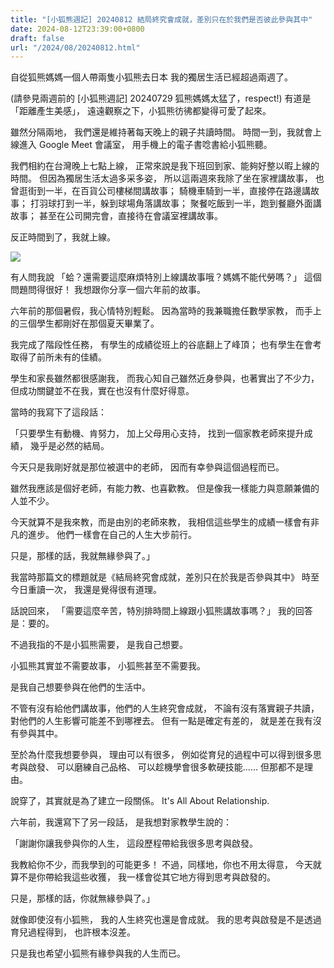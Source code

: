 ```yaml
---
title: "[小狐熊週記] 20240812 結局終究會成就，差別只在於我們是否彼此參與其中"
date: 2024-08-12T23:39:00+0800
draft: false
url: "/2024/08/20240812.html"
---
```


自從狐熊媽媽一個人帶兩隻小狐熊去日本
我的獨居生活已經超過兩週了。

(請參見兩週前的 [小狐熊週記] 20240729 狐熊媽媽太猛了，respect!)
有道是「距離產生美感」， 
遠遠觀察之下，小狐熊彷彿都變得可愛了起來。 

雖然分隔兩地， 
我們還是維持著每天晚上的親子共讀時間。 
時間一到，我就會上線進入 Google Meet 會議室， 
用手機上的電子書唸書給小狐熊聽。 

我們相約在台灣晚上七點上線， 
正常來說是我下班回到家、能夠好整以暇上線的時間。 
但因為獨居生活太過多采多姿， 
所以這兩週來我除了坐在家裡講故事， 
也曾逛街到一半，在百貨公司樓梯間講故事； 
騎機車騎到一半，直接停在路邊講故事； 
打羽球打到一半，躲到球場角落講故事； 
聚餐吃飯到一半，跑到餐廳外面講故事； 
甚至在公司開完會，直接待在會議室裡講故事。 

反正時間到了，我就上線。 


![]($https://blogger.googleusercontent.com/img/b/R29vZ2xl/AVvXsEhoRMG9DQz_cikaE0xSbpovkbo-g6OTNDZr1v2WdEelpUIZ3oowP7xJ_dg-aCFGq2yAUmJei-CiJXXkWsdYA0e1R3dK5KM9AwzNTE44tun3MUborcNMB3wBRblmnk35hJwsTfBjBFyeZxGUFwoNUqdN_Y0wvU4tl0Y-tmE_aKwJvvZ6Mx0Ps_iIKYSq7T4/s320/image.png)




有人問我說 
「蛤？還需要這麼麻煩特別上線講故事哦？媽媽不能代勞嗎？」 
這個問題問得很好！ 
我想跟你分享一個六年前的故事。 

六年前的那個暑假，我心情特別輕鬆。 
因為當時的我兼職擔任數學家教， 
而手上的三個學生都剛好在那個夏天畢業了。 

我完成了階段性任務， 
有學生的成績從班上的谷底翻上了峰頂； 
也有學生在會考取得了前所未有的佳績。 

學生和家長雖然都很感謝我， 
而我心知自己雖然近身參與，也著實出了不少力， 
但成功關鍵並不在我，實在也沒有什麼好得意。 

當時的我寫下了這段話：

「只要學生有動機、肯努力，
加上父母用心支持， 
找到一個家教老師來提升成績，
幾乎是必然的結局。 

今天只是我剛好就是那位被選中的老師， 
因而有幸參與這個過程而已。 

雖然我應該是個好老師，有能力教、也喜歡教。 
但是像我一樣能力與意願兼備的人並不少。 

今天就算不是我來教，而是由別的老師來教， 
我相信這些學生的成績一樣會有非凡的進步。 
他們一樣會在自己的人生大步前行。 

只是，那樣的話，我就無緣參與了。」

我當時那篇文的標題就是《結局終究會成就，差別只在於我是否參與其中》 
時至今日重讀一次， 
我還是覺得很有道理。

話說回來， 
「需要這麼辛苦，特別排時間上線跟小狐熊講故事嗎？」 
我的回答是：要的。 

不過我指的不是小狐熊需要， 
是我自己想要。 

小狐熊其實並不需要故事， 
小狐熊甚至不需要我。 

是我自己想要參與在他們的生活中。 

不管有沒有給他們講故事，他們的人生終究會成就， 
不論有沒有落實親子共讀，對他們的人生影響可能差不到哪裡去。 
但有一點是確定有差的， 
就是差在我有沒有參與其中。 

至於為什麼我想要參與， 
理由可以有很多， 
例如從育兒的過程中可以得到很多思考與啟發、 
可以磨練自己品格、 
可以趁機學會很多軟硬技能…… 
但那都不是理由。 

說穿了，其實就是為了建立一段關係。 
It's All About Relationship. 

六年前，我還寫下了另一段話， 
是我想對家教學生說的：

「謝謝你讓我參與你的人生， 
這段歷程帶給我很多思考與啟發。 

我教給你不少，而我學到的可能更多！ 
不過，同樣地，你也不用太得意， 
今天就算不是你帶給我這些收獲， 
我一樣會從其它地方得到思考與啟發的。 

只是，那樣的話，你就無緣參與了。」

就像即使沒有小狐熊， 
我的人生終究也還是會成就。
我的思考與啟發是不是透過育兒過程得到，
也許根本沒差。

只是我也希望小狐熊有緣參與我的人生而已。


